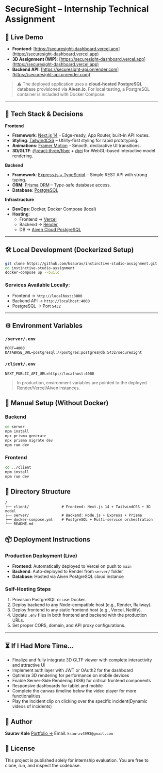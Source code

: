  
# SecureSight – Internship Technical Assignment

## 🚀 Live Demo

- **Frontend**: [https://securesight-dashboard.vercel.app](https://securesight-dashboard.vercel.app)
- **3D Assignment (WIP)**: [https://securesight-dashboard.vercel.app](https://securesight-dashboard.vercel.app)
- **Backend API**: [https://securesight-api.onrender.com](https://securesight-api.onrender.com)

> ⚠️ The deployed application uses a **cloud-hosted PostgreSQL** database provisioned via **Aiven.io**. For local testing, a PostgreSQL container is included with Docker Compose.

---

## 🧠 Tech Stack & Decisions

**Frontend**
- **Framework**: [Next.js 14](https://nextjs.org/) – Edge-ready, App Router, built-in API routes.
- **Styling**: [TailwindCSS](https://tailwindcss.com) – Utility-first styling for rapid prototyping.
- **Animations**: [Framer Motion](https://www.framer.com/motion/) – Smooth, declarative UI transitions.
- **3D/GLTF**: [@react-three/fiber](https://docs.pmnd.rs/react-three-fiber) + [drei](https://docs.pmnd.rs/drei) for WebGL-based interactive model rendering.

**Backend**
- **Framework**: [Express.js + TypeScript](https://expressjs.com) – Simple REST API with strong typing.
- **ORM**: [Prisma ORM](https://www.prisma.io) – Type-safe database access.
- **Database**: [PostgreSQL](https://www.postgresql.org)

**Infrastructure**
- **DevOps**: Docker, Docker Compose (local)
- **Hosting**:
  - Frontend → [Vercel](https://vercel.com)
  - Backend → [Render](https://render.com)
  - DB → [Aiven Cloud PostgreSQL](https://aiven.io)

---

## 🛠️ Local Development (Dockerized Setup)

```bash
git clone https://github.com/ksaurav/instinctive-studio-assignment.git
cd instinctive-studio-assignment
docker-compose up --build
````

### Services Available Locally:

* Frontend → `http://localhost:3000`
* Backend API → `http://localhost:4000`
* PostgreSQL → Port `5432`

---

## ⚙️ Environment Variables

### `/server/.env`

```env
PORT=4000
DATABASE_URL=postgresql://postgres:postgres@db:5432/securesight
```

### `/client/.env`

```env
NEXT_PUBLIC_API_URL=http://localhost:4000
```
> In production, environment variables are pointed to the deployed Render/Vercel/Aiven instances.

## 🧩 Manual Setup (Without Docker)

### Backend

```bash
cd server
npm install
npx prisma generate
npx prisma migrate dev
npm run dev
```

### Frontend

```bash
cd ../client
npm install
npm run dev
```

## 📁 Directory Structure

```
/
├── client/               # Frontend: Next.js 14 + TailwindCSS + 3D model
├── server/               # Backend: Node.js + Express + Prisma
├── docker-compose.yml    # PostgreSQL + Multi-service orchestration
└── README.md
```

## 📦 Deployment Instructions

### Production Deployment (Live)

* **Frontend**: Automatically deployed to Vercel on push to `main`
* **Backend**: Auto-deployed to Render from `server/` folder
* **Database**: Hosted via Aiven PostgreSQL cloud instance

### Self-Hosting Steps

1. Provision PostgreSQL or use Docker.
2. Deploy backend to any Node-compatible host (e.g., Render, Railway).
3. Deploy frontend to any static frontend host (e.g., Vercel, Netlify).
4. Update `.env` files in both frontend and backend with the production URLs.
5. Set proper CORS, domain, and API proxy configurations.

---

## ⏳ If I Had More Time...

* Finalize and fully integrate 3D GLTF viewer with complete interactivity and attractive UI
* Implement auth layer with JWT or OAuth2 for the dashboard
* Optimize 3D rendering for performance on mobile devices
* Enable Server-Side Rendering (SSR) for critical frontend components
* Responsive dashboards for tablet and mobile
* Complete the canvas timeline below the video player for more functionalities
* Play the incident clip on clicking over the specific incident(Dynamic videos of incidents)
 
## 👤 Author

**Saurav Kale**
[Portfolio →](https://portfolio-lovat-two-15.vercel.app)
Email: `ksaurav4093@gmail.com`
 
## 🪪 License

This project is published solely for internship evaluation. You are free to clone, run, and inspect the codebase.
 
 
